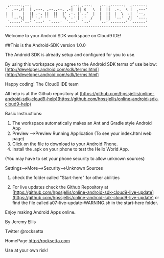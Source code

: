
     ,-----.,--.                  ,--. ,---.   ,--.,------.  ,------.
    '  .--./|  | ,---. ,--.,--. ,-|  || o   \  |  ||  .-.  \ |  .---'
    |  |    |  || .-. ||  ||  |' .-. |`..'  |  |  ||  |  \  :|  `--, 
    '  '--'\|  |' '-' ''  ''  '\ `-' | .'  /   |  ||  '--'  /|  `---.
     `-----'`--' `---'  `----'  `---'  `--'    `--'`-------' `------'
    ----------------------------------------------------------------- 


Welcome to your Android SDK workspace on Cloud9 IDE!

##This is the Android-SDK version 1.0.0

The Android SDK is already setup and configured for you to use.

By using this workspace you agree to the Android SDK terms of use below:
[http://developer.android.com/sdk/terms.html](http://developer.android.com/sdk/terms.html)

Happy coding!
The Cloud9 IDE team

All help is at the Github repository at [https://github.com/hpssjellis/online-android-sdk-cloud9-help](https://github.com/hpssjellis/online-android-sdk-cloud9-help)

Basic Instructions:

1. The workspace automatically makes an Ant and Gradle style Android App
1. Preview -->Preview Running Application (To see your index.html web page)
1. Click on the file to download to your Android Phone. 
1. Install the .apk on your phone to test the Hello World App. 

(You may have to set your phone security to allow unknown sources)

Settings-->More-->Security-->Unknown Sources

1. check the folder called "Start-here" for other abilities

1. For live updates check the Github Repository at [https://github.com/hpssjellis/online-android-sdk-cloud9-live-update](https://github.com/hpssjellis/online-android-sdk-cloud9-live-update) or find the file called a07-live-update-WARNING.sh in the start-here folder.

Enjoy making Android Apps online.

By Jeremy Ellis

Twitter @rocksetta

HomePage http://rocksetta.com

Use at your own risk!
